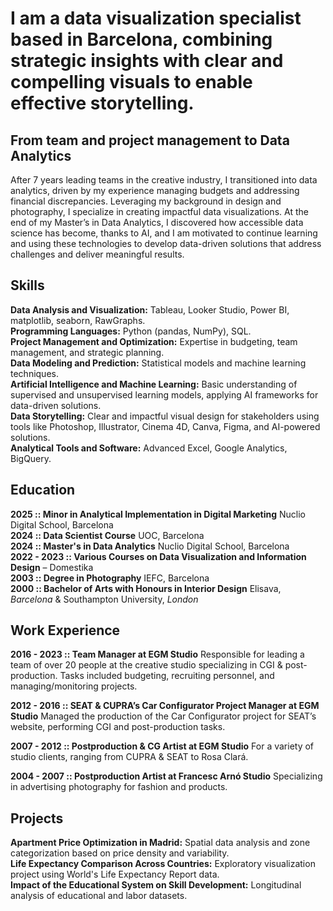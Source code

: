 # I am a data visualization specialist based in Barcelona, combining strategic insights with clear and compelling visuals to enable effective storytelling.

## From team and project management to Data Analytics
After 7 years leading teams in the creative industry, I transitioned into data analytics, driven by my experience managing budgets and addressing financial discrepancies. Leveraging my background in design and photography, I specialize in creating impactful data visualizations. At the end of my Master’s in Data Analytics, I discovered how accessible data science has become, thanks to AI, and I am motivated to continue learning and using these technologies to develop data-driven solutions that address challenges and deliver meaningful results.

## Skills
**Data Analysis and Visualization:** Tableau, Looker Studio, Power BI, matplotlib, seaborn, RawGraphs.        
**Programming Languages:** Python (pandas, NumPy), SQL.     
**Project Management and Optimization:** Expertise in budgeting, team management, and strategic planning.      
**Data Modeling and Prediction:** Statistical models and machine learning techniques.  
**Artificial Intelligence and Machine Learning:** Basic understanding of supervised and unsupervised learning models, applying AI frameworks for data-driven solutions.  
**Data Storytelling:** Clear and impactful visual design for stakeholders using tools like Photoshop, Illustrator, Cinema 4D, Canva, Figma, and AI-powered solutions.  
**Analytical Tools and Software:** Advanced Excel, Google Analytics, BigQuery.  
 
## Education
**2025 :: Minor in Analytical Implementation in Digital Marketing** Nuclio Digital School, Barcelona    
**2024 :: Data Scientist Course** UOC, Barcelona    
**2024 :: Master's in Data Analytics** Nuclio Digital School, Barcelona    
**2022 - 2023 :: Various Courses on Data Visualization and Information Design** – Domestika       
**2003 :: Degree in Photography** IEFC, Barcelona      
**2000 :: Bachelor of Arts with Honours in Interior Design** Elisava, *Barcelona* & Southampton University, *London*      

## Work Experience

**2016 - 2023 :: Team Manager at EGM Studio**
Responsible for leading a team of over 20 people at the creative studio specializing in CGI & post-production. Tasks included budgeting, recruiting personnel, and managing/monitoring projects.

**2012 - 2016 :: SEAT & CUPRA’s Car Configurator Project Manager at EGM Studio**
Managed the production of the Car Configurator project for SEAT’s website, performing CGI and post-production tasks.

**2007 - 2012 :: Postproduction & CG Artist at EGM Studio**
For a variety of studio clients, ranging from CUPRA & SEAT to Rosa Clará.

**2004 - 2007 :: Postproduction Artist at Francesc Arnó Studio**
Specializing in advertising photography for fashion and products.

## Projects

**Apartment Price Optimization in Madrid:** Spatial data analysis and zone categorization based on price density and variability.  
**Life Expectancy Comparison Across Countries:** Exploratory visualization project using World's Life Expectancy Report data.  
**Impact of the Educational System on Skill Development:** Longitudinal analysis of educational and labor datasets.  
